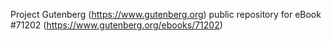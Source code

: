Project Gutenberg (https://www.gutenberg.org) public repository for
eBook #71202 (https://www.gutenberg.org/ebooks/71202)
